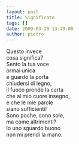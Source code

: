 ```yaml
---
layout: post
title: Significato
tags: []
date: 2009-03-20 13:49:00
author: pietro
---
```

Questo invece<br/>cosa significa?<br/>Sento la tua voce<br/>ormai unica<br/>e guardo la porta<br/>chiudersi di legno,<br/>il fuoco prende la carta<br/>che al mio cuore insegno,<br/>e che le mie parole<br/>siano sufficienti!<br/>Sono poche, sono sole,<br/>ma come altrimenti?<br/>Io uno sguardo buono<br/>non mi prendi la mano.
